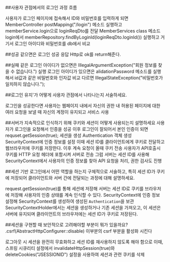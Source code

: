 ##사용자 관점에서의 로그인 과정 흐름

사용자가 로그인 페이지에 접속해서 ID와 비밀번호를 입력하게 되면 MemberController
postMapping("/login") 메소드 실행하고 memberService.login으로 loginReqDto를 전달
MemberServices class 메소드 login에서 memberRepository.findByLoginId(loginReqDto.loginId()) 실행하고
거기서 로그인 아이디와 비밀번호를 db에서 비교



##성공 
같으면은 로그인 성공 응답 Http로 ok를 return해준다.

##실패
같은 로그인 아이디가 없으면은 IllegalArgumentException("회원 정보를 찾을 수 없습니다.") 실행
로그인 아이디가 있으면은 alidationPassword 메소드를 실행해서 id값과 같은 비밀번호와 인자값 비교
다르면 IllegalStateException("비밀번호가 일치하지 않습니다.");



##로그인 유지'가 어떻게 사용자 관점에서 나타나는지 서술하세요.

로그인을 성공한다면 사용자는 웹페이지 내에서 자신의 권한 내 허용된 페이지에 대한 여러 요청을 보낼 때 자신의 계정이 유지되고
서비스 사용



##서버가 지속적으로 인식하기 위해 쿠키와 세션이 어떻게 사용되는지 설명하세요
사용자가 로그인을 요청해서 인증을 성공
이후 로그인이 잘되어서 본인 인증이 되면 requset.getSession(true); 세션을 생성
Authentication 객체 생성
SecurityContext에 인증 정보를 설정
이때 세션 ID를 클라이언트에게 쿠키로 전달하고 웹브라우저에 쿠키를 저장한다. 이후 계속 요청이 올때 쿠키 전송 
사용자가 API호출시  쿠키를 HTTP 요청 헤더에 포함시켜 서버로 전송 그럼 서버는 세션 ID를 사용해 SecurityContext에서 사용자의 인증 정보를 찾아 API 요청을 처리, 권한 검사도 진행



##세션 기반 로그인에서 어떤 역할을 하는지 구체적으로 서술하고, 특히 세션 ID가 쿠키에 저장되어 클라이언트와 서버 간에 전달되는 과정에 대해 설명하세요.

request.getSession(true)를 통해 세션에 저장해 서버는 세션 ID로 쿠키를 브라우저에 저장해 사용자의 인증 상태를 계속 인식할 수 있다.
SecurityContext에 인증 정보 설정해  SecurityContext를 생성하여 생성된 `Authentication`을 보관
SecurityContextHolder에서는 세션을 생성하거나 기존 세션을 가져오고, 이 세션은 서버에 유지되며 클라이언트의 브라우저에는 세션 ID가 쿠키로 저장된다.



##세션을 구현할 때 보안적으로 고려해야할 부분이 뭐가 있을까요?
.csrf(AbstractHttpConfigurer::disable) 이부분의 csrf 부분을 활성화 시킨다

로그아웃 시 세션을 완전히 무효화하고 세션 ID를 재사용하지 않도록 해야 함으로 
이때, 스프링 시큐리티 설정에서 invalidateHttpSession(true)와 deleteCookies("JSESSIONID") 설정을 사용하여 세션과 관련 쿠키를 삭제